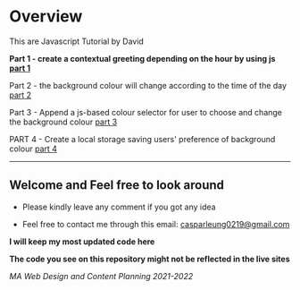 # Overview 

This are Javascript Tutorial by David

**Part 1 - create a contextual greeting depending on the hour by using js
	[part 1](https://curiositydriven.uk/sub-pages/explore-src/javascript/js-tutorial-david-pt1/index.html)**

Part 2 - the background colour will change according to the time of the day
	[part 2](https://curiositydriven.uk/sub-pages/explore-src/javascript/js-tutorial-david-pt2/index.html)

Part 3 - Append a js-based colour selector for user to choose and change the background colour
	[part 3](https://curiositydriven.uk/sub-pages/explore-src/javascript/js-tutorial-david-pt3/index.html)
	
PART 4 - Create a local storage saving users' preference of background colour
	[part 4](https://curiositydriven.uk/sub-pages/explore-src/javascript/js-tutorial-david-pt4/index.html)

---

## Welcome and Feel free to look around

* Please kindly leave any comment if you got any idea

* Feel free to contact me through this email: casparleung0219@gmail.com


**I will keep my most updated code here**

**The code you see on this repository might not be reflected in the live sites**

*MA Web Design and Content Planning 2021-2022*